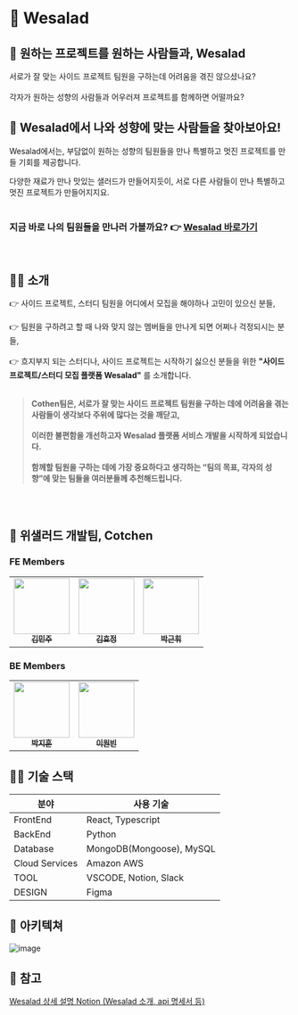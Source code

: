 # 🥗 Wesalad 
## 🙌 원하는 프로젝트를 원하는 사람들과, Wesalad
서로가 잘 맞는 사이드 프로젝트 팀원을 구하는데 어려움을 겪진 않으셨나요?<br /> <br />
각자가 원하는 성향의 사람들과 어우러져 프로젝트를 함께하면 어떨까요? 
##  🙌 Wesalad에서 나와 성향에 맞는 사람들을 찾아보아요! 
Wesalad에서는, 부담없이 원하는 성향의 팀원들을 만나 특별하고 멋진 프로젝트를 만들 기회를 제공합니다. 

다양한 재료가 만나 맛있는 샐러드가 만들어지듯이, 서로 다른 사람들이 만나 특별하고 멋진 프로젝트가 만들어지지요.
<br/> <br/> 
### 지금 바로 나의 팀원들을 만나러 가볼까요? 👉 <a href ="https://wesalad.net/" target ="_blank">**Wesalad 바로가기** </a> 
<br />

## 👩‍🏫 소개 
👉 사이드 프로젝트, 스터디 팀원을 어디에서 모집을 해야하나 고민이 있으신 분들, <br /><br />👉 팀원을 구하려고 할 때 나와 맞지 않는 멤버들을 만나게 되면 어쩌나 걱정되시는 분들, <br /><br />👉 흐지부지 되는 스터디나, 사이드 프로젝트는 시작하기 싫으신 분들을 위한 **"사이드 프로젝트/스터디 모집 플랫폼 Wesalad"** 를 소개합니다. <br /><br />

> **Cothen팀은, 서로가 잘 맞는 사이드 프로젝트 팀원을 구하는 데에 어려움을 겪는 사람들이 생각보다 주위에 많다는 것을 깨닫고,** <br /><br /> **이러한 불편함을 개선하고자 Wesalad 플랫폼 서비스 개발을 시작하게 되었습니다.** <br /> <br />**함께할 팀원을 구하는 데에 가장 중요하다고 생각하는 “팀의 목표, 각자의 성향”에 맞는 팀들을 여러분들께 추천해드립니다.**</div>


<br /> <br />


## 🎳 위샐러드 개발팀, Cotchen

### FE Members

<table>
  <tr>
     <td align="center">
      <a href="https://github.com/minju1009"
        ><img
          src="https://avatars.githubusercontent.com/minju1009"
          width="100px;"
          alt=""
        /><br /><sub><b>김민주</b></sub></a
      ><br />
    </td>
    <td align="center">
      <a href="https://github.com/hyodduru"
        ><img
          src="https://avatars.githubusercontent.com/hyodduru"
          width="100px;"
          alt=""
        /><br /><sub><b>김효정</b></sub></a
      ><br />
    </td>
      <td align="center">
      <a href="https://github.com/geuni620"
        ><img
          src="https://avatars.githubusercontent.com/geuni620"
          width="100px;"
          alt=""
        /><br /><sub><b>박근휘</b></sub></a
      ><br />
    </td>
  </tr>
</table>

### BE Members

<table>
  <tr>
    <td align="center">
      <a href="https://github.com/angrybirdpark"
        ><img
          src="https://avatars.githubusercontent.com/angrybirdpark"
          width="100px;"
          alt=""
        /><br /><sub><b>박지훈</b></sub></a
      ><br />
    </td>
    <td align="center">
      <a href="https://github.com/onbin97"
        ><img
          src="https://avatars.githubusercontent.com/onbin97"
          width="100px;"
          alt=""
        /><br /><sub><b>이원빈</b></sub></a
      ><br />
    </td>

  </tr>
</table>


## 👩‍💻 기술 스택 

| 분야           | 사용 기술                       
| -------------- | ------------------------------- | 
| FrontEnd       | React, Typescript               |
| BackEnd        | Python                          |
| Database       | MongoDB(Mongoose), MySQL        |
| Cloud Services | Amazon AWS                      |
| TOOL           | VSCODE, Notion, Slack           |
| DESIGN         | Figma                           |

## 🐳 아키텍쳐 
![image](https://user-images.githubusercontent.com/90507720/185732961-13d65364-5449-463c-a8a2-0015c1681c8a.png)




## 🔖 참고
<a href = "https://wesalad.notion.site/wesalad/wesalad-3be7e3b6f66d468f8ebaee6d489a87da" target ="_blank">Wesalad 상세 설명 Notion (Wesalad 소개, api 명세서 등)</a>
